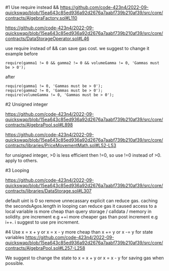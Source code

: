 #1 Use require instead &&
https://github.com/code-423n4/2022-09-quickswap/blob/15ea643c85ed936a92d2676a7aabf739b210af39/src/core/contracts/AlgebraFactory.sol#L110

https://github.com/code-423n4/2022-09-quickswap/blob/15ea643c85ed936a92d2676a7aabf739b210af39/src/core/contracts/DataStorageOperator.sol#L46

use require instead of && can save  gas cost. we suggest to change it
example
before

    require(gamma1 != 0 && gamma2 != 0 && volumeGamma != 0, 'Gammas must be > 0');

after

    require(gamma1 != 0, 'Gammas must be > 0');
    require(gamma2 != 0, 'Gammas must be > 0');
    require(volumeGamma != 0, 'Gammas must be > 0');

#2 Unsigned integer

https://github.com/code-423n4/2022-09-quickswap/blob/15ea643c85ed936a92d2676a7aabf739b210af39/src/core/contracts/AlgebraPool.sol#L898

https://github.com/code-423n4/2022-09-quickswap/blob/15ea643c85ed936a92d2676a7aabf739b210af39/src/core/contracts/libraries/PriceMovementMath.sol#L52-L53

for unsigned integer, >0 is less efficient then !=0, so use !=0 instead of >0.
apply to others.

#3 Looping

https://github.com/code-423n4/2022-09-quickswap/blob/15ea643c85ed936a92d2676a7aabf739b210af39/src/core/contracts/libraries/DataStorage.sol#L307

default uint is 0 so remove unnecassary explicit can reduce gas.
caching the secondsAgos.length in looping can reduce gas it caused access to a local variable is more cheap than query storage / calldata / memory in solidity.
pre increment e.g ++i more cheaper gas than post increment e.g i++. i suggest to use pre increment.

#4 Use  x = x + y or  x = x - y more cheap than x += y or x -= y for state variables
https://github.com/code-423n4/2022-09-quickswap/blob/15ea643c85ed936a92d2676a7aabf739b210af39/src/core/contracts/AlgebraPool.sol#L257-L258

We suggest to change the state to x = x + y or x = x - y for saving gas when possible.